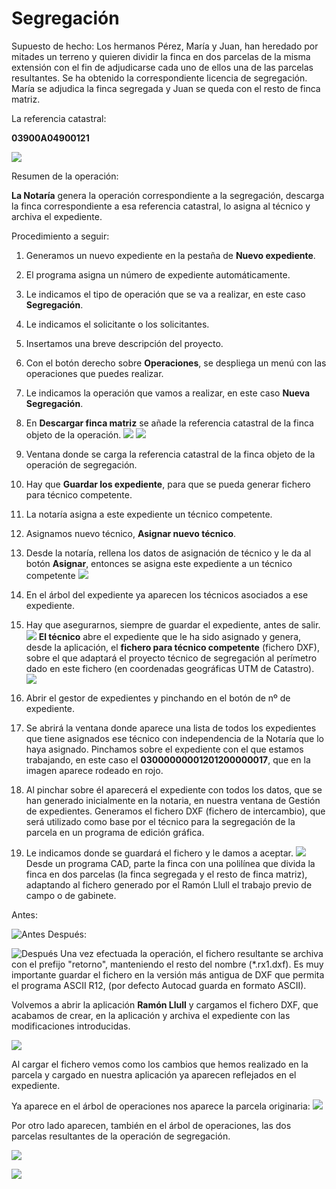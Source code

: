 # Segregación

Supuesto de hecho:
Los hermanos Pérez,  María y Juan, han heredado por mitades un terreno y quieren dividir la finca en dos parcelas de la misma extensión con el fin de adjudicarse cada uno de ellos una de las parcelas resultantes. Se ha obtenido la correspondiente licencia de segregación. María se adjudica la finca segregada y Juan se queda con el resto de finca matriz.

La referencia catastral: 

**03900A04900121**


![](/images/ope2/seg1.jpg)

Resumen de la operación:

**La Notaría** genera la operación correspondiente a la segregación, descarga la finca correspondiente a esa referencia catastral, lo asigna al técnico y archiva el expediente.


Procedimiento a seguir:

1. Generamos un nuevo expediente en la pestaña de **Nuevo expediente**.
2. El programa asigna un número de expediente automáticamente.
3. Le indicamos el tipo de operación que se va a realizar, en este caso **Segregación**.
4. Le indicamos el solicitante o los solicitantes.
5. Insertamos una breve descripción del proyecto.
6. Con el botón derecho sobre **Operaciones**, se despliega un menú con las operaciones que puedes realizar.
7. Le indicamos la operación que vamos a realizar, en este caso **Nueva Segregación**.
8. En **Descargar finca matriz** se añade la referencia catastral de la finca objeto de la operación. ![](/images/ope2/seg2.jpg) 
![](/images/ope2/seg3.jpg)

9. Ventana donde se carga la referencia catastral de la finca objeto de la operación de segregación.
10. Hay que **Guardar los expediente**, para que se pueda generar fichero para técnico competente.
11. La notaría asigna a este expediente un técnico competente. 
12. Asignamos nuevo técnico, **Asignar nuevo técnico**.
13. Desde la notaría, rellena los datos de asignación de técnico y le da al botón **Asignar**, entonces se asigna este expediente a un técnico competente
![](/images/ope2/seg4.jpg)

14. En el árbol del expediente ya aparecen los técnicos asociados a ese expediente.
15. Hay que asegurarnos, siempre de guardar el expediente, antes de salir.
![](/images/ope2/seg5.jpg)
**El técnico** abre el expediente que le ha sido asignado y genera, desde la aplicación, el **fichero para técnico competente** (fichero DXF), sobre el que adaptará el proyecto técnico de segregación al perímetro dado en este fichero (en coordenadas geográficas UTM de Catastro).
![](/images/ope2/seg6.png)
16. Abrir el gestor de expedientes y pinchando  en el botón de nº de expediente.
17. Se abrirá la ventana donde aparece una lista de todos los expedientes que tiene asignados ese técnico con independencia de la Notaría que lo haya asignado. Pinchamos sobre el expediente con el que estamos trabajando, en este caso el **03000000001201200000017**, que en la imagen aparece rodeado en rojo.
18. Al pinchar sobre él aparecerá el expediente con todos los datos, que se han generado inicialmente en la notaria, en nuestra ventana de Gestión de expedientes. Generamos el fichero DXF (fichero de intercambio), que será utilizado como base por el técnico para la segregación de la parcela en un programa de edición gráfica.
19. Le indicamos donde se guardará el fichero y le damos a aceptar.
![](/images/ope2/seg7.png)
Desde un programa CAD, parte la finca con una polilínea que divida la finca en dos parcelas (la finca segregada y el resto de finca matriz), adaptando al fichero generado por el Ramón Llull el trabajo previo de campo o de gabinete.

Antes:

![Antes](/images/ope2/seg8.jpg)
Después:

![Después](/images/ope2/seg9.jpg)
Una vez efectuada la operación, el fichero resultante se archiva con el prefijo "retorno", manteniendo el resto del nombre (\*.rx1.dxf).
Es muy importante guardar el fichero en la versión más antigua de DXF que permita el programa ASCII R12, (por defecto  Autocad  guarda en formato ASCII).

Volvemos a abrir la aplicación **Ramón Llull** y cargamos el fichero DXF, que acabamos de crear, en la aplicación y archiva el expediente con las modificaciones introducidas.

![](/images/ope2/seg11.jpg)

Al cargar el fichero vemos como los cambios que hemos realizado en la parcela y cargado en nuestra aplicación ya aparecen reflejados en el expediente.


Ya aparece en el árbol de operaciones nos aparece la parcela originaria:
![](/images/ope2/seg12.jpg)

Por otro lado aparecen, también en el árbol de operaciones, las dos parcelas resultantes de la operación de segregación.

![](/images/ope2/seg13.jpg)

![](/images/ope2/seg14.jpg)
